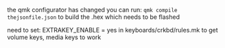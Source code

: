 the qmk configurator has changed
you can run:
`qmk compile thejsonfile.json` to build the .hex which needs to be flashed

need to set: 
EXTRAKEY_ENABLE = yes
in keyboards/crkbd/rules.mk
to get volume keys, media keys to work
